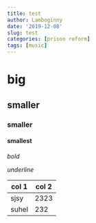 ```yaml
---
title: test
author: Lamboginny
date: '2019-12-08'
slug: test
categories: [prison reform]
tags: [music]
---
```


# big

## smaller

### smaller

#### smallest

*bold*

_underline_

| col 1 | col 2|
|-------|------|
| sjsy | 2323|
| suhel | 232|

